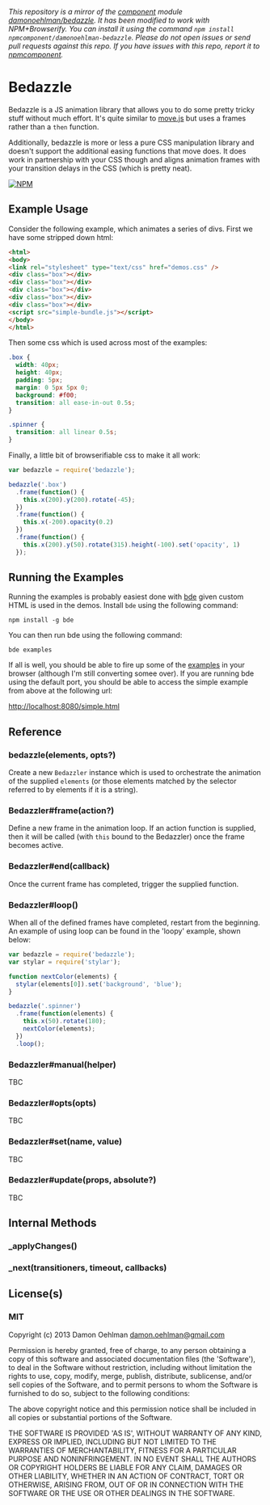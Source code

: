 *This repository is a mirror of the [component](http://component.io) module [damonoehlman/bedazzle](http://github.com/damonoehlman/bedazzle). It has been modified to work with NPM+Browserify. You can install it using the command `npm install npmcomponent/damonoehlman-bedazzle`. Please do not open issues or send pull requests against this repo. If you have issues with this repo, report it to [npmcomponent](https://github.com/airportyh/npmcomponent).*
# Bedazzle

Bedazzle is a JS animation library that allows you to do some pretty
tricky stuff without much effort.  It's quite similar to
[move.js](https://github.com/visionmedia/move.js) but uses a frames rather
than a `then` function.

Additionally, bedazzle is more or less a pure CSS manipulation library
and doesn't support the additional easing functions that move does. It does
work in partnership with your CSS though and aligns animation frames with
your transition delays in the CSS (which is pretty neat).


[![NPM](https://nodei.co/npm/bedazzle.png)](https://nodei.co/npm/bedazzle/)


## Example Usage

Consider the following example, which animates a series of divs.  First
we have some stripped down html:

```html
<html>
<body>
<link rel="stylesheet" type="text/css" href="demos.css" />
<div class="box"></div>
<div class="box"></div>
<div class="box"></div>
<div class="box"></div>
<div class="box"></div>
<script src="simple-bundle.js"></script>
</body>
</html>
```

Then some css which is used across most of the examples:

```css
.box {
  width: 40px;
  height: 40px;
  padding: 5px;
  margin: 0 5px 5px 0;
  background: #f00;
  transition: all ease-in-out 0.5s;
}

.spinner {
  transition: all linear 0.5s;
}
```

Finally, a little bit of browserifiable css to make it all work:

```js
var bedazzle = require('bedazzle');

bedazzle('.box')
  .frame(function() {
    this.x(200).y(200).rotate(-45);
  })
  .frame(function() {
    this.x(-200).opacity(0.2)
  })
  .frame(function() {
    this.x(200).y(50).rotate(315).height(-100).set('opacity', 1)
  });
```

## Running the Examples

Running the examples is probably easiest done with
[bde](https://github.com/DamonOehlman/bde) given custom HTML is used in
the demos.  Install `bde` using the following command:

```
npm install -g bde
```

You can then run bde using the following command:

```
bde examples
```

If all is well, you should be able to fire up some of the 
[examples](https://github.com/DamonOehlman/bedazzle/tree/master/examples)
in your browser (although I'm still converting somee over).  If you are
running bde using the default port, you should be able to access the simple
example from above at the following url:

<http://localhost:8080/simple.html>

## Reference

### bedazzle(elements, opts?)

Create a new `Bedazzler` instance which is used to orchestrate the
animation of the supplied `elements` (or those elements matched by the
selector referred to by elements if it is a string).

### Bedazzler#frame(action?)

Define a new frame in the animation loop.  If an action function is
supplied, then it will be called (with `this` bound to the Bedazzler) once
the frame becomes active.

### Bedazzler#end(callback)

Once the current frame has completed, trigger the supplied function.

### Bedazzler#loop()

When all of the defined frames have completed, restart from the beginning.
An example of using loop can be found in the 'loopy' example, shown below:

```js
var bedazzle = require('bedazzle');
var stylar = require('stylar');

function nextColor(elements) {
  stylar(elements[0]).set('background', 'blue');
}

bedazzle('.spinner')
  .frame(function(elements) {
    this.x(50).rotate(180);
    nextColor(elements);
  })
  .loop();
```

### Bedazzler#manual(helper)

TBC

### Bedazzler#opts(opts)

TBC

### Bedazzler#set(name, value)

TBC

### Bedazzler#update(props, absolute?)

TBC

## Internal Methods

### _applyChanges()

### _next(transitioners, timeout, callbacks)

## License(s)

### MIT

Copyright (c) 2013 Damon Oehlman <damon.oehlman@gmail.com>

Permission is hereby granted, free of charge, to any person obtaining
a copy of this software and associated documentation files (the
'Software'), to deal in the Software without restriction, including
without limitation the rights to use, copy, modify, merge, publish,
distribute, sublicense, and/or sell copies of the Software, and to
permit persons to whom the Software is furnished to do so, subject to
the following conditions:

The above copyright notice and this permission notice shall be
included in all copies or substantial portions of the Software.

THE SOFTWARE IS PROVIDED 'AS IS', WITHOUT WARRANTY OF ANY KIND,
EXPRESS OR IMPLIED, INCLUDING BUT NOT LIMITED TO THE WARRANTIES OF
MERCHANTABILITY, FITNESS FOR A PARTICULAR PURPOSE AND NONINFRINGEMENT.
IN NO EVENT SHALL THE AUTHORS OR COPYRIGHT HOLDERS BE LIABLE FOR ANY
CLAIM, DAMAGES OR OTHER LIABILITY, WHETHER IN AN ACTION OF CONTRACT,
TORT OR OTHERWISE, ARISING FROM, OUT OF OR IN CONNECTION WITH THE
SOFTWARE OR THE USE OR OTHER DEALINGS IN THE SOFTWARE.

